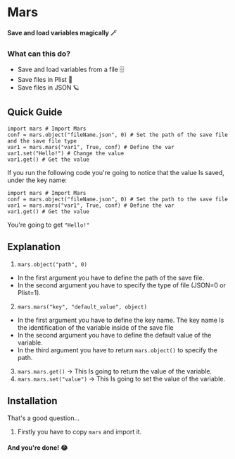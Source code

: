 # Mars
#### Save and load variables magically 🪄

### What can this do?
- Save and load variables from a file 🗄
- Save files in Plist 🍎
- Save files in JSON 🪐

## Quick Guide
```
import mars # Import Mars
conf = mars.object("fileName.json", 0) # Set the path of the save file and the save file type
var1 = mars.mars("var1", True, conf) # Define the var
var1.set("Hello!") # Change the value
var1.get() # Get the value
```
If you run the following code you're going to notice that the value Is saved, under the key name:

```
import mars # Import Mars
conf = mars.object("fileName.json", 0) # Set the path to the save file
var1 = mars.mars("var1", True, conf) # Define the var
var1.get() # Get the value
```
You're going to get `"Hello!"`

## Explanation
1. `mars.object("path", 0)`
- In the first argument you have to define the path of the save file.
- In the second argument you have to specify the type of file (JSON=0 or Plist=1).
2. `mars.mars("key", "default_value", object)`
- In the first argument you have to define the key name. The key name Is the identification of the variable inside of the save file
- In the second argument you have to define the default value of the variable.
- In the third argument you have to return `mars.object()` to specify the path.
3. `mars.mars.get()` -> This Is going to return the value of the variable.
4. `mars.mars.set("value")` -> This Is going to set the value of the variable.

## Installation
That's a good question...
1. Firstly you have to copy `mars` and import it.
#### And you're done! 😂
